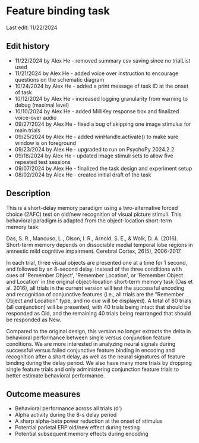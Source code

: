 # Feature binding task
Last edit: 11/22/2024

## Edit history
- 11/22/2024 by Alex He - removed summary csv saving since no trialList used
- 11/21/2024 by Alex He - added voice over instruction to encourage questions on the schematic diagram
- 10/24/2024 by Alex He - added a print message of task ID at the onset of task
- 10/12/2024 by Alex He - increased logging granularity from warning to debug (maximal level)
- 10/10/2024 by Alex He - added MilliKey response box and finalized voice-over audio
- 09/27/2024 by Alex He - fixed a bug of skipping one image stimulus for main trials
- 09/25/2024 by Alex He - added winHandle.activate() to make sure window is on foreground
- 09/23/2024 by Alex He - upgraded to run on PsychoPy 2024.2.2
- 09/18/2024 by Alex He - updated image stimuli sets to allow five repeated test sessions
- 09/07/2024 by Alex He - finalized the task design and experiment setup
- 08/02/2024 by Alex He - created initial draft of the task

## Description
This is a short-delay memory paradigm using a two-alternative forced choice (2AFC) test on old/new recognition of visual picture stimuli. This behavioral paradigm is adapted from the object-location short-term memory task:

Das, S. R., Mancuso, L., Olson, I. R., Arnold, S. E., & Wolk, D. A. (2016). Short-term memory depends on dissociable medial temporal lobe regions in amnestic mild cognitive impairment. Cerebral Cortex, 26(5), 2006-2017.

In each trial, three visual objects are presented one at a time for 1 second, and followed by an 8-second delay. Instead of the three conditions with cues of 'Remember Object', 'Remember Location', or 'Remember Object and Location' in the original object-location short-term memory task (Das et al. 2016), all trials in the current version will test the successful encoding and recognition of conjunctive features (i.e., all trials are the "Remember Object and Location" type, and no cue will be displayed). A total of 80 trials (all conjunction) will be presented, with 40 trials being intact that should be responded as Old, and the remaining 40 trials being rearranged that should be responded as New.

Compared to the original design, this version no longer extracts the delta in behavioral performance between single versus conjunction feature conditions. We are more interested in analyzing neural signals during successful versus failed conjunctive feature binding in encoding and recognition after a short delay, as well as the neural signatures of feature binding during the delay period. We also have many more trials by dropping single feature trials and only administering conjunction feature trials to better estimate behavioral performance.

## Outcome measures
- Behavioral performance across all trials (d')
- Alpha activity during the 8-s delay period
- A sharp alpha-beta power reduction at the onset of stimulus
- Potential parietal ERP old/new effect during testing
- Potential subsequent memory effects during encoding
